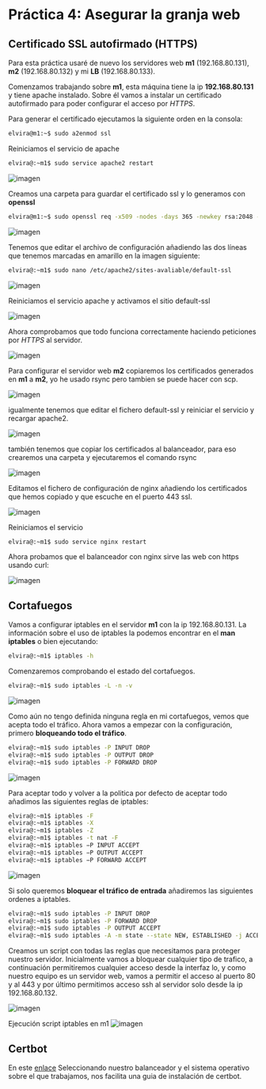 # Práctica 4: Asegurar la granja web

## Certificado SSL autofirmado (HTTPS)

Para esta práctica usaré de nuevo los servidores web **m1** (192.168.80.131), **m2** (192.168.80.132) y mi **LB** (192.168.80.133).

Comenzamos trabajando sobre **m1**, esta máquina tiene la ip **192.168.80.131** y tiene apache instalado. Sobre él vamos a instalar un certificado autofirmado para poder configurar el acceso por *HTTPS*.

Para generar el certificado ejecutamos la siguiente orden en la consola:

```bash
elvira@m1:~$ sudo a2enmod ssl
```

Reiniciamos el servicio de apache

```bash
elvira@:~m1$ sudo service apache2 restart
```

![imagen](https://github.com/layoel/SWAP2019/blob/master/PRACTICAS/Practica4/imagenes/1.JPG)

Creamos una carpeta para guardar el certificado ssl  y lo generamos con **openssl**

```bash
elvira@m1:~$ sudo openssl req -x509 -nodes -days 365 -newkey rsa:2048 -keyout /etc/apache2/ssl/apache.key -out /etc/apache2/ssl/apache.crt
```

![imagen](https://github.com/layoel/SWAP2019/blob/master/PRACTICAS/Practica4/imagenes/2.JPG)

Tenemos que editar el archivo de configuración añadiendo las dos líneas que tenemos marcadas en amarillo en la imagen siguiente:

```bash
elvira@:~m1$ sudo nano /etc/apache2/sites-avaliable/default-ssl
```

![imagen](https://github.com/layoel/SWAP2019/blob/master/PRACTICAS/Practica4/imagenes/3.JPG)

Reiniciamos el servicio apache y activamos el sitio default-ssl

![imagen](https://github.com/layoel/SWAP2019/blob/master/PRACTICAS/Practica4/imagenes/4.JPG)

Ahora comprobamos que todo funciona correctamente haciendo peticiones por *HTTPS* al servidor.

![imagen](https://github.com/layoel/SWAP2019/blob/master/PRACTICAS/Practica4/imagenes/5.JPG)

Para configurar el servidor web **m2** copiaremos los certificados generados en **m1** a **m2**, yo he usado rsync pero tambien se puede hacer con scp.

![imagen](https://github.com/layoel/SWAP2019/blob/master/PRACTICAS/Practica4/imagenes/7.JPG)

igualmente tenemos que editar el fichero default-ssl y reiniciar el servicio y recargar apache2.

![imagen](https://github.com/layoel/SWAP2019/blob/master/PRACTICAS/Practica4/imagenes/6.JPG)

también tenemos que copiar los certificados al balanceador, para eso crearemos una carpeta y ejecutaremos el comando rsync

![imagen](https://github.com/layoel/SWAP2019/blob/master/PRACTICAS/Practica4/imagenes/8.JPG)

Editamos el fichero de configuración de nginx añadiendo los certificados que hemos copiado y que escuche en el puerto 443 ssl.

![imagen](https://github.com/layoel/SWAP2019/blob/master/PRACTICAS/Practica4/imagenes/9.JPG)

Reiniciamos el servicio
```bash
elvira@:~m1$ sudo service nginx restart
```
Ahora probamos que el balanceador con nginx sirve las web con https usando curl:

![imagen](https://github.com/layoel/SWAP2019/blob/master/PRACTICAS/Practica4/imagenes/10.JPG)

## Cortafuegos

Vamos a configurar iptables en el servidor **m1** con la ip 192.168.80.131. La información sobre el uso de iptables la podemos encontrar en el **man iptables** o bien ejecutando:
```bash
elvira@:~m1$ iptables -h
```
Comenzaremos comprobando el estado del cortafuegos.
```bash
elvira@:~m1$ sudo iptables -L -n -v 
```
![imagen](https://github.com/layoel/SWAP2019/blob/master/PRACTICAS/Practica4/imagenes/11.JPG)

Como aún no tengo definida ninguna regla en mi cortafuegos, vemos que acepta todo el tráfico. Ahora vamos a empezar con la configuración, primero **bloqueando todo el tráfico**.

```bash
elvira@:~m1$ sudo iptables -P INPUT DROP 
elvira@:~m1$ sudo iptables -P OUTPUT DROP
elvira@:~m1$ sudo iptables -P FORWARD DROP
```
![imagen](https://github.com/layoel/SWAP2019/blob/master/PRACTICAS/Practica4/imagenes/12.JPG)

Para aceptar todo y volver a la politica por defecto de aceptar todo añadimos las siguientes reglas de iptables:
```bash
elvira@:~m1$ iptables -F
elvira@:~m1$ iptables -X
elvira@:~m1$ iptables -Z
elvira@:~m1$ iptables -t nat -F
elvira@:~m1$ iptables −P INPUT ACCEPT
elvira@:~m1$ iptables −P OUTPUT ACCEPT
elvira@:~m1$ iptables −P FORWARD ACCEPT
```
![imagen](https://github.com/layoel/SWAP2019/blob/master/PRACTICAS/Practica4/imagenes/13.JPG)

Si solo queremos **bloquear el tráfico de entrada** añadiremos las siguientes ordenes a iptables.

```bash
elvira@:~m1$ sudo iptables -P INPUT DROP 
elvira@:~m1$ sudo iptables -P FORWARD DROP
elvira@:~m1$ sudo iptables -P OUTPUT ACCEPT
elvira@:~m1$ sudo iptables -A -m state --state NEW, ESTABLISHED -j ACCEPT
```

Creamos un script con todas las reglas que necesitamos para proteger nuestro servidor. Inicialmente vamos a bloquear cualquier tipo de trafico, a continuación permitiremos cualquier acceso desde la interfaz lo, y como nuestro equipo es un servidor web, vamos a permitir el acceso al puerto 80 y al 443 y por último permitimos acceso ssh al servidor solo desde la ip 192.168.80.132.

![imagen](https://github.com/layoel/SWAP2019/blob/master/PRACTICAS/Practica4/imagenes/15.JPG)

Ejecución script iptables en m1
![imagen](https://github.com/layoel/SWAP2019/blob/master/PRACTICAS/Practica4/imagenes/14.JPG)


## Certbot 

En este [enlace](https://certbot.eff.org/lets-encrypt/ubuntuxenial-nginx) Seleccionando nuestro balanceador y el sistema operativo sobre el que trabajamos, nos facilita una guia de instalación de certbot.

